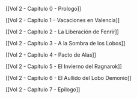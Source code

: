 
[[Vol 2 - Capítulo 0 - Prologo]]

[[Vol 2 - Capítulo 1 - Vacaciones en Valencia]]

[[Vol 2 - Capítulo 2 - La Liberación de Fenrir]]

[[Vol 2 - Capítulo 3 - A la Sombra de los Lobos]]

[[Vol 2 - Capítulo 4 - Pacto de Alas]]

[[Vol 2 - Capítulo 5 - El Invierno del Ragnarok]]

[[Vol 2 - Capítulo 6 - El Aullido del Lobo Demonio]]

[[Vol 2 - Capítulo 7 - Epilogo]]
